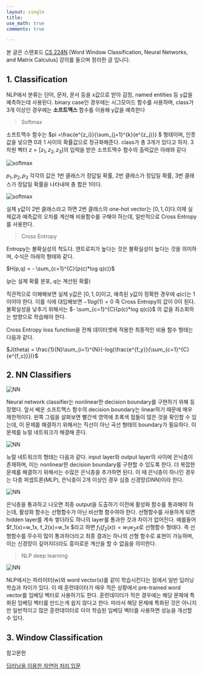 ```yaml
--- 
layout: single
title: 
use_math: true
comments: true

---
```


본 글은 스탠포드 [CS 224N](https://web.stanford.edu/class/archive/cs/cs224n/cs224n.1194/) [Word Window Classification, Neural Networks, and Matrix Calculus] 강의를 들으며 정리한 글 입니다.






## 1. Classification
NLP에서 분류는 단어, 문자, 문서 등을 x값으로 받아 감정, named entities 등 y값을 예측하는데 사용된다. binary case인 경우에는 시그모이드 함수를 사용하며, class가 3개 이상인 경우에는 **소프트맥스** 함수를 이용해 y값을 예측한다

> Softmax

소프트맥수 함수는 $pi =\frac{e^{z_i}}{\sum_{j=1}^{k}{e^{z_j}}}   $ 형태이며, 인풋값을 넣으면 0과 1 사이의 확률값으로 정규화해준다. class가 총 3개가 있다고 하자. 3차원 벡터 $z=[z_1,z_2,z_3]$의 입력을 받은 소프트맥수 함수의 출력값은 아래와 같다 

![softmax](http://whdbfla6.github.io/assets/images/nlp3-1.JPG)

$p_1,p_2,p_3$ 각각의 값은 1번 클래스가 정답일 확률, 2번 클래스가 정답일 확률, 3번 클래스가 정답일 확률을 나타내며 총 합은 1이다. 

![softmax](http://whdbfla6.github.io/assets/images/nlp3-2.JPG)

실제 y값이 2번 클래스라고 하면 2번 클래스의 one-hot vector는 $[0,1,0]$다.이제 실제값과 예측값의 오차를 계산해 비용함수를 구해야 하는데, 일반적으로 Cross Entropy를 사용한다.

> Cross Entropy 

Entropy는 불확실성의 척도다. 엔트로피가 높다는 것은 불확실성이 높다는 것을 의미하며, 수식은 아래의 형태와 같다.

$H(p,q) = - \sum_{c=1}^{C}{p(c)*log  q(c)}$ 

($p$는 실제 확률 분포, $q$는 계산된 확률)

직관적으로 이해해보면 실제 y값은 $[0,1,0]$이고, 예측된 y값이 정확한 경우에 $q(c)$는 1이어야 한다. 이를 식에 대입해보면 $-1log(1) = 0$ 즉 Cross Entropy의 값이 0이 된다. 불확실성을 낮추기 위해서는 $- \sum_{c=1}^{C}{p(c)*log  q(c)}$ 의 값을 최소화하는 방향으로 학습해야 한다. 

Cross Entropy loss function을 전체 데이터셋에 적용한 최종적인 비용 함수 형태는 다음과 같다.

$J(theta) =  \frac{1}{N}\sum_{i=1}^{N}{-log(\frac{e^{f_y}}{\sum_{c=1}^{C}{e^{f_c}}})}$

## 2. NN Classifiers

![NN](http://whdbfla6.github.io/assets/images/nlp3-3.JPG)

Neural network classifier는 nonlinear한 decision boundary를 구현하기 위해 등장했다. 앞서 배운 소프트맥스 함수의 decision boundary는 linear하기 때문에 매우 제한적이다. 왼쪽 그림을 살펴보면 빨간색 영역에 초록색 점들이 많은 것을 확인할 수 있는데, 이 문제를 해결하기 위해서는 직선이 아닌 곡선 형태의 boundary가 필요하다. 이 문제를 뉴럴 네트워크가 해결해 준다. 

![NN](http://whdbfla6.github.io/assets/images/nlp3-4.JPG)

뉴럴 네트워크의 형태는 다음과 같다. input layer와 output layer의 사이에 은닉층이 존재하며, 이는 nonlinear한 decision boundary를 구현할 수 있도록 한다. 더 복잡한 문제를 해결하기 위해서는 수많은 은닉층을 추가하면 된다. 이 때 은닉층이 하나인 경우는 다층 퍼셉트론(MLP), 은닉층이 2개 이상인 경우 심층 신경망(DNN)이라 한다.

![NN](http://whdbfla6.github.io/assets/images/nlp3-5.JPG)

은닉층을 통과하고 나오면 최종 output을 도출하기 이전에 활성화 함수를 통과해야 하는데, 활성화 함수는 선형함수가 아닌 비선형 함수여야 한다. 선형함수를 사용하게 되면 hidden layer를 계속 쌓더라도 하나의 layer를 통과한 것과 차이가 없어진다. 예를들어 $f_1(x)=w_1x, f_2(x)=w_1x $라고 하면 $f_1(f_2(x))=w_1w_2x$로 선형함수 형태다. 즉 선형함수를 무수히 많이 통과하더라고 최종 결과는 하나의 선형 함수로 표현이 가능하며, 이는 신경망이 깊어지더라도 흥미로운 계산을 할 수 없음을 의미한다.  

> NLP deep learning

![NN](http://whdbfla6.github.io/assets/images/nlp3-6.JPG)

NLP에서는 파라미터(w)와 word vector(x)를 같이 학습시킨다는 점에서 일반 딥러닝 학습과 차이가 있다. 이 때 훈련데이터가 매우 적은 상황에서 pre-trained word vector를 임베딩 벡터로 사용하기도 한다. 훈련데이터가 적은 경우에는 해당 문제에 특화된 임베딩 벡터를 만드는게 쉽지 않다고 한다. 따라서 해당 문제에 특화된 것은 아니지만 일반적이고 많은 훈련데이터로 이미 학습된 임베딩 벡터를 사용하면 성능을 개선할 수 있다.

## 3. Window Classification
















참고문헌<br/>

[딥러닝을 이용한 자연어 처리 입문](https://wikidocs.net/35476)

